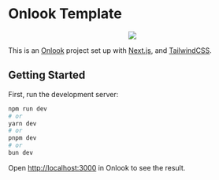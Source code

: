 # Onlook Template

<p align="center">
  <img src="src/app/favicon.ico" />
</p>

This is an [Onlook](https://onlook.dev/) project set up with [Next.js](https://nextjs.org/), and [TailwindCSS](https://tailwindcss.com/).

## Getting Started

First, run the development server:

```bash
npm run dev
# or
yarn dev
# or
pnpm dev
# or
bun dev
```

Open [http://localhost:3000](http://localhost:3000) in Onlook to see the result.
